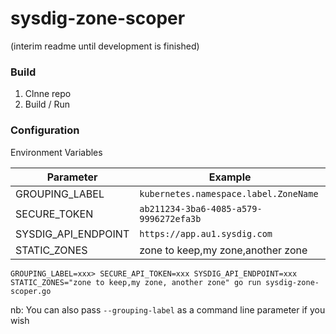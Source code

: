 # sysdig-zone-scoper
(interim readme until development is finished)

### Build

1) Clnne repo
2) Build / Run

### Configuration
Environment Variables

| Parameter           | Example                                |
|---------------------|----------------------------------------|
| GROUPING_LABEL      | `kubernetes.namespace.label.ZoneName`  |
| SECURE_TOKEN        | `ab211234-3ba6-4085-a579-9996272efa3b` |
| SYSDIG_API_ENDPOINT | `https://app.au1.sysdig.com`           |
| STATIC_ZONES        | zone to keep,my zone,another zone      |


```
GROUPING_LABEL=xxx> SECURE_API_TOKEN=xxx SYSDIG_API_ENDPOINT=xxx STATIC_ZONES="zone to keep,my zone, another zone" go run sysdig-zone-scoper.go
```

nb: You can also pass `--grouping-label` as a command line parameter if you wish